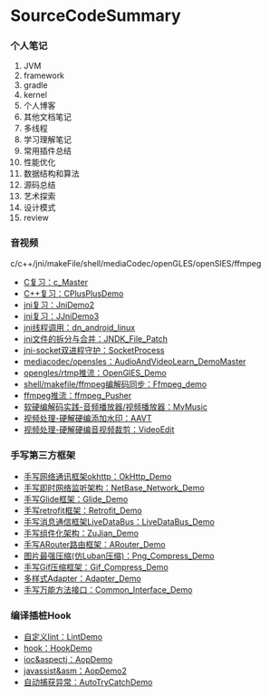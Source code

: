 # SourceCodeSummary
### 个人笔记

 1. JVM
 2.	framework
 3.	gradle
 4.	kernel
 5.	个人博客
 6. 其他文档笔记
 7. 多线程
 8. 学习理解笔记
 9. 常用插件总结
 10. 性能优化
 11. 数据结构和算法
 12. 源码总结
 13. 艺术探索
 14. 设计模式
 15. review

### 音视频
c/c++/jni/makeFile/shell/mediaCodec/openGLES/openSlES/ffmpeg

 - [C复习：c_Master](https://github.com/yanchunlan/c_Master)
 - [C++复习：CPlusPlusDemo](https://github.com/yanchunlan/CPlusPlusDemo)
 - [jni复习：JniDemo2](https://github.com/yanchunlan/JniDemo2)
 - [jni复习：JJniDemo3](https://github.com/yanchunlan/JniDemo3)
 - [jni线程调用：dn_android_linux](https://github.com/yanchunlan/dn_android_linux)
 - [jni文件的拆分与合并：JNDK_File_Patch](https://github.com/yanchunlan/NDK_File_Patch)
 - [jni-socket双进程守护：SocketProcess](https://github.com/yanchunlan/SocketProcess)
 - [mediacodec/opensles：AudioAndVideoLearn_DemoMaster](https://github.com/yanchunlan/AudioAndVideoLearn_DemoMaster)
 - [opengles/rtmp推流：OpenGlES_Demo](https://github.com/yanchunlan/OpenGlES_Demo)
 - [shell/makefile/ffmpeg编解码同步：Ffmpeg_demo](https://github.com/yanchunlan/Ffmpeg_demo)
 - [ffmpeg推流：ffmpeg_Pusher](https://github.com/yanchunlan/ffmpeg_Pusher)
 - [软硬编解码实践-音频播放器/视频播放器：MyMusic](https://github.com/yanchunlan/MyMusic)
 - [视频处理-硬解硬编添加水印：AAVT](https://github.com/yanchunlan/AAVT)
 - [视频处理-硬解硬编音视频裁剪：VideoEdit](https://github.com/yanchunlan/VideoEdit)

### 手写第三方框架

 - [手写网络通讯框架okhttp：OkHttp_Demo](https://github.com/yanchunlan/OkHttp_Demo)
 - [手写即时网络监听架构：NetBase_Network_Demo](https://github.com/yanchunlan/NetBase_Network_Demo)
 - [手写Glide框架：Glide_Demo](https://github.com/yanchunlan/Glide_Demo)
 - [手写retrofit框架：Retrofit_Demo](https://github.com/yanchunlan/Retrofit_Demo)
 - [手写消息通信框架LiveDataBus：LiveDataBus_Demo](https://github.com/yanchunlan/LiveDataBus_Demo)
 - [手写组件化架构：ZuJian_Demo](https://github.com/yanchunlan/ZuJian_Demo)
 - [手写ARouter路由框架：ARouter_Demo](https://github.com/yanchunlan/ARouter_Demo)
 - [图片最强压缩(仿Luban压缩)：Png_Compress_Demo](https://github.com/yanchunlan/Png_Compress_Demo)
 - [手写Gif压缩框架：Gif_Compress_Demo](https://github.com/yanchunlan/Gif_Compress_Demo)
 - [多样式Adapter：Adapter_Demo](https://github.com/yanchunlan/Adapter_Demo)
 - [手写万能方法接口：Common_Interface_Demo](https://github.com/yanchunlan/Common_Interface_Demo)

 ### 编译插桩Hook

 - [自定义lint：LintDemo](https://github.com/yanchunlan/LintDemo)
 - [hook：HookDemo](https://github.com/yanchunlan/HookDemo)
 - [ioc&aspectj：AopDemo](https://github.com/yanchunlan/AopDemo)
 - [javassist&asm：AopDemo2](https://github.com/yanchunlan/AopDemo2)
 - [自动捕获异常：AutoTryCatchDemo](https://github.com/yanchunlan/AutoTryCatchDemo)